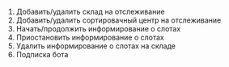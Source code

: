 1. Добавить/удалить склад на отслеживание 
2. Добавить/удалить сортировачный центр на отслеживание
3. Начать/продолжить информирование о слотах
4. Приостановить информирование о слотах
5. Удалить информирование о слотах на складе 
6. Подписка бота
